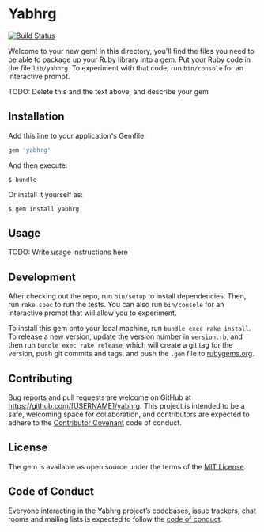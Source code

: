 # Yabhrg

[![Build Status](https://travis-ci.org/ceritium/yabhrg.svg?branch=master)](https://travis-ci.org/ceritium/yabhrg)

Welcome to your new gem! In this directory, you'll find the files you need to be able to package up your Ruby library into a gem. Put your Ruby code in the file `lib/yabhrg`. To experiment with that code, run `bin/console` for an interactive prompt.

TODO: Delete this and the text above, and describe your gem

## Installation

Add this line to your application's Gemfile:

```ruby
gem 'yabhrg'
```

And then execute:

    $ bundle

Or install it yourself as:

    $ gem install yabhrg

## Usage

TODO: Write usage instructions here

## Development

After checking out the repo, run `bin/setup` to install dependencies. Then, run `rake spec` to run the tests. You can also run `bin/console` for an interactive prompt that will allow you to experiment.

To install this gem onto your local machine, run `bundle exec rake install`. To release a new version, update the version number in `version.rb`, and then run `bundle exec rake release`, which will create a git tag for the version, push git commits and tags, and push the `.gem` file to [rubygems.org](https://rubygems.org).

## Contributing

Bug reports and pull requests are welcome on GitHub at https://github.com/[USERNAME]/yabhrg. This project is intended to be a safe, welcoming space for collaboration, and contributors are expected to adhere to the [Contributor Covenant](http://contributor-covenant.org) code of conduct.

## License

The gem is available as open source under the terms of the [MIT License](https://opensource.org/licenses/MIT).

## Code of Conduct

Everyone interacting in the Yabhrg project’s codebases, issue trackers, chat rooms and mailing lists is expected to follow the [code of conduct](https://github.com/[USERNAME]/yabhrg/blob/master/CODE_OF_CONDUCT.md).
